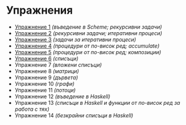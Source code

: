 Упражнения
==========
* [Упражнение 1](01/) _(въведение в Scheme; рекурсивни задачи)_
* [Упражнение 2](02/) _(рекурсивни задачи; итеративни процеси)_
* [Упражнение 3](03/) _(задачи за итеративни процеси)_
* [Упражнение 4](04/) _(процедури от по-висок ред; accumulate)_
* [Упражнение 5](05/) _(процедури от по-висок ред; композиции)_
* [Упражнение 6](06/) _(списъци)_
* Упражнение 7 _(вложени списъци)_
* Упражнение 8 _(матрици)_
* Упражнение 9 _(дървета)_
* Упражнение 10 _(графи)_
* Упражнение 11 _(потоци)_
* Упражнение 12 _(въведение в Haskell)_
* Упражнение 13 _(списъци в Haskell и функции от по-висок ред за работа с тях)_
* Упражнение 14 _(безкрайни списъци в Haskell)_
